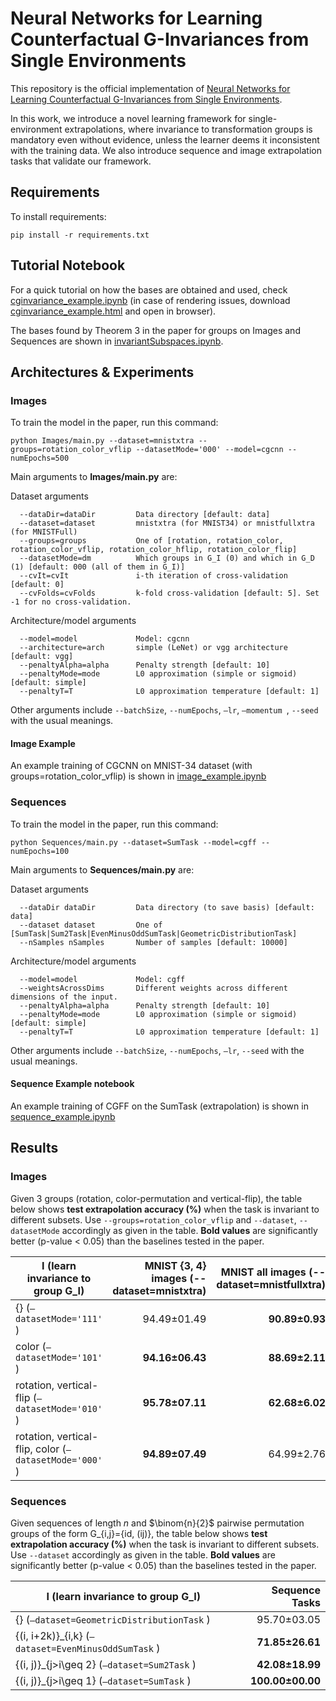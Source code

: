 # Neural Networks for Learning Counterfactual G-Invariances from Single Environments

This repository is the official implementation of [Neural Networks for Learning Counterfactual G-Invariances from Single Environments](https://openreview.net/forum?id=7t1FcJUWhi3). 

In this work, we introduce a novel learning framework for single-environment extrapolations, where invariance to transformation groups is mandatory even without evidence, unless the learner deems it inconsistent with the training data. We also introduce sequence and image extrapolation tasks that validate our framework. 



## Requirements

To install requirements:

```setup
pip install -r requirements.txt
```



## Tutorial Notebook
For a quick tutorial on how the bases are obtained and used, check [cginvariance_example.ipynb](cginvariance_example.ipynb) (in case of rendering issues, download [cginvariance_example.html](cginvariance_example.html) and open in browser). 

The bases found by Theorem 3 in the paper for groups on Images and Sequences are shown in [invariantSubspaces.ipynb](invariantSubspaces.ipynb).

## Architectures & Experiments

### Images

To train the model in the paper, run this command:

```train
python Images/main.py --dataset=mnistxtra --groups=rotation_color_vflip --datasetMode='000' --model=cgcnn --numEpochs=500
```



Main arguments to **Images/main.py** are:

Dataset arguments

```
  --dataDir=dataDir         Data directory [default: data]
  --dataset=dataset         mnistxtra (for MNIST34) or mnistfullxtra (for MNISTFull)
  --groups=groups           One of [rotation, rotation_color, rotation_color_vflip, rotation_color_hflip, rotation_color_flip]
  --datasetMode=dm          Which groups in G_I (0) and which in G_D (1) [default: 000 (all of them in G_I)]
  --cvIt=cvIt               i-th iteration of cross-validation [default: 0]
  --cvFolds=cvFolds         k-fold cross-validation [default: 5]. Set -1 for no cross-validation.
```



Architecture/model arguments

```
  --model=model             Model: cgcnn
  --architecture=arch       simple (LeNet) or vgg architecture [default: vgg]
  --penaltyAlpha=alpha      Penalty strength [default: 10]
  --penaltyMode=mode        L0 approximation (simple or sigmoid) [default: simple]
  --penaltyT=T              L0 approximation temperature [default: 1]
```

Other arguments include ``--batchSize``, ``--numEpochs``, ``—lr``, ``—momentum ``, ``--seed`` with the usual meanings.



#### Image Example
An example training of CGCNN on MNIST-34 dataset (with groups=rotation_color_vflip) is shown in [image_example.ipynb](image_example.ipynb)



### Sequences

To train the model in the paper, run this command:

```train
python Sequences/main.py --dataset=SumTask --model=cgff --numEpochs=100
```



Main arguments to **Sequences/main.py** are:

Dataset arguments

```
  --dataDir dataDir         Data directory (to save basis) [default: data]
  --dataset dataset         One of [SumTask|Sum2Task|EvenMinusOddSumTask|GeometricDistributionTask]
  --nSamples nSamples       Number of samples [default: 10000]
```



Architecture/model arguments

```
  --model=model             Model: cgff
  --weightsAcrossDims       Different weights across different dimensions of the input.
  --penaltyAlpha=alpha      Penalty strength [default: 10]
  --penaltyMode=mode        L0 approximation (simple or sigmoid) [default: simple]
  --penaltyT=T              L0 approximation temperature [default: 1]
```

Other arguments include ``--batchSize``, ``--numEpochs``, ``—lr``, ``--seed`` with the usual meanings.





#### Sequence Example notebook
An example training of CGFF on the SumTask (extrapolation) is shown in [sequence_example.ipynb](sequence_example.ipynb)






## Results

### Images

Given 3 groups (rotation, color-permutation and vertical-flip), the table below shows **test extrapolation accuracy (%)** when the task is invariant to different subsets. Use  ``--groups=rotation_color_vflip`` and ``--dataset``, ``--datasetMode`` accordingly as given in the table. **Bold values** are significantly better (p-value < 0.05) than the baselines tested in the paper.

| I  (learn invariance to group G_I) | MNIST \{3, 4\} images (--dataset=mnistxtra) | MNIST all images (--dataset=mnistfullxtra) |
| ------------------------------------------------------------ | -----------------: | ------------: |
| {} (``—datasetMode='111'`` )                          | 94\.49±01\.49         | **90\.89±0\.93** |
| color (``—datasetMode='101'`` )                                | **94\.16±06\.43**     | **88\.69±2\.11** |
| rotation, vertical\-flip (``—datasetMode='010'`` )             | **95\.78±07\.11**     | **62\.68±6\.02** |
| rotation, vertical\-flip, color (``—datasetMode='000'`` )      | **94\.89±07\.49**     | 64\.99±2\.76     |



### Sequences

Given sequences of length $n$ and $\binom{n}{2}$ pairwise permutation groups of the form G_{i,j}={id, (ij)}, the table below shows **test extrapolation accuracy (%)** when the task is invariant to different subsets. Use ``--dataset`` accordingly as given in the table. **Bold values** are significantly better (p-value < 0.05) than the baselines tested in the paper.

| I  (learn invariance to group G_I) | Sequence Tasks   |
| ------------------------------------------------------------ | ----------------: |
| {} (``—dataset=GeometricDistributionTask`` )        | 95.70±03.05      |
| {(i, i+2k)}_{i,k} (``—dataset=EvenMinusOddSumTask`` ) | **71.85±26.61**  |
| {(i, j)}_{j>i\geq 2} (``—dataset=Sum2Task`` )            | **42.08±18.99**  |
| {(i, j)}_{j>i\geq 1}  (``—dataset=SumTask`` )            | **100.00±00.00** |














